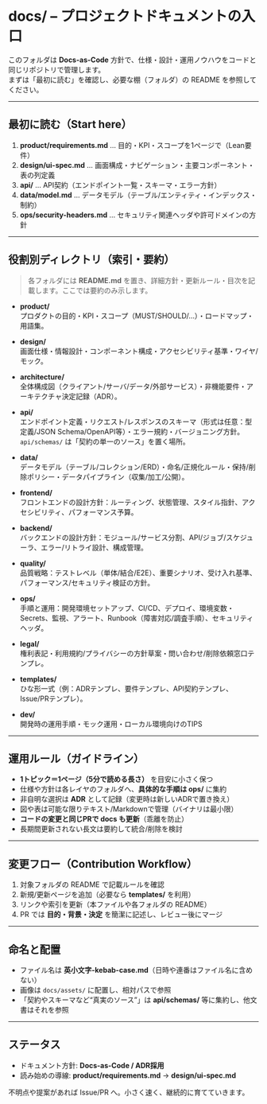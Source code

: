 # docs/ – プロジェクトドキュメントの入口

このフォルダは **Docs-as-Code** 方針で、仕様・設計・運用ノウハウをコードと同じリポジトリで管理します。  
まずは「最初に読む」を確認し、必要な棚（フォルダ）の README を参照してください。

---

## 最初に読む（Start here）
1. **product/requirements.md** … 目的・KPI・スコープを1ページで（Lean要件）
2. **design/ui-spec.md** … 画面構成・ナビゲーション・主要コンポーネント・表の列定義
3. **api/** … API契約（エンドポイント一覧・スキーマ・エラー方針）
4. **data/model.md** … データモデル（テーブル/エンティティ・インデックス・制約）
5. **ops/security-headers.md** … セキュリティ関連ヘッダや許可ドメインの方針

---

## 役割別ディレクトリ（索引・要約）
> 各フォルダには **README.md** を置き、詳細方針・更新ルール・目次を記載します。ここでは要約のみ示します。

- **product/**  
  プロダクトの目的・KPI・スコープ（MUST/SHOULD/…）・ロードマップ・用語集。

- **design/**  
  画面仕様・情報設計・コンポーネント構成・アクセシビリティ基準・ワイヤ/モック。

- **architecture/**  
  全体構成図（クライアント/サーバ/データ/外部サービス）・非機能要件・アーキテクチャ決定記録（ADR）。

- **api/**  
  エンドポイント定義・リクエスト/レスポンスのスキーマ（形式は任意：型定義/JSON Schema/OpenAPI等）・エラー規約・バージョニング方針。  
  `api/schemas/` は「契約の単一のソース」を置く場所。

- **data/**  
  データモデル（テーブル/コレクション/ERD）・命名/正規化ルール・保持/削除ポリシー・データパイプライン（収集/加工/公開）。

- **frontend/**  
  フロントエンドの設計方針：ルーティング、状態管理、スタイル指針、アクセシビリティ、パフォーマンス予算。

- **backend/**  
  バックエンドの設計方針：モジュール/サービス分割、API/ジョブ/スケジューラ、エラー/リトライ設計、構成管理。

- **quality/**  
  品質戦略：テストレベル（単体/結合/E2E）、重要シナリオ、受け入れ基準、パフォーマンス/セキュリティ検証の方針。

- **ops/**  
  手順と運用：開発環境セットアップ、CI/CD、デプロイ、環境変数・Secrets、監視、アラート、Runbook（障害対応/調査手順）、セキュリティヘッダ。

- **legal/**  
  権利表記・利用規約/プライバシーの方針草案・問い合わせ/削除依頼窓口テンプレ。

- **templates/**  
  ひな形一式（例：ADRテンプレ、要件テンプレ、API契約テンプレ、Issue/PRテンプレ）。

- **dev/**  
  開発時の運用手順・モック運用・ローカル環境向けのTIPS

---

## 運用ルール（ガイドライン）
- **1トピック＝1ページ（5分で読める長さ）** を目安に小さく保つ  
- 仕様や方針は各レイヤのフォルダへ、**具体的な手順は ops/** に集約  
- 非自明な選択は **ADR** として記録（変更時は新しいADRで置き換え）  
- 図や表は可能な限りテキスト/Markdownで管理（バイナリは最小限）  
- **コードの変更と同じPRで docs も更新**（乖離を防止）  
- 長期間更新されない長文は要約して統合/削除を検討

---

## 変更フロー（Contribution Workflow）
1. 対象フォルダの README で記載ルールを確認  
2. 新規/更新ページを追加（必要なら **templates/** を利用）  
3. リンクや索引を更新（本ファイルや各フォルダの README）  
4. PR では **目的・背景・決定** を簡潔に記述し、レビュー後にマージ

---

## 命名と配置
- ファイル名は **英小文字-kebab-case.md**（日時や連番はファイル名に含めない）  
- 画像は `docs/assets/` に配置し、相対パスで参照  
- 「契約やスキーマなど“真実のソース”」は **api/schemas/** 等に集約し、他文書はそれを参照

---

## ステータス
- ドキュメント方針: **Docs-as-Code / ADR採用**  
- 読み始めの導線: **product/requirements.md** → **design/ui-spec.md**

不明点や提案があれば Issue/PR へ。小さく速く、継続的に育てていきます。

